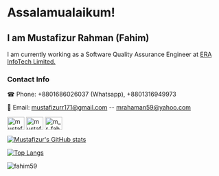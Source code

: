 # Assalamualaikum! 


## I am Mustafizur Rahman (Fahim)</a>

I am currently working as a Software Quality Assurance Engineer at <a href="https://www.linkedin.com/company/era-infotech-ltd/mycompany/">ERA InfoTech Limited.</a>

<h3 align="left">Contact Info</h3>
☎ Phone: +8801686026037 (Whatsapp), +8801316949973

📨 Email: mustafizurr171@gmail.com -- mrahaman59@yahoo.com
<p align="left">

<a href="https://www.linkedin.com/in/mustafiz171" target="blank"><img align="center" src="https://raw.githubusercontent.com/rahuldkjain/github-profile-readme-generator/master/src/images/icons/Social/linked-in-alt.svg" alt="mustafiz171" height="30" width="40" /></a>
<a href="https://www.facebook.com/mustafizur.rahman171/" target="blank"><img align="center" src="https://raw.githubusercontent.com/rahuldkjain/github-profile-readme-generator/master/src/images/icons/Social/facebook.svg" alt="mustafizur.rahman171" height="30" width="40" /></a>
<a href="https://www.instagram.com/m_r_fahim/" target="blank"><img align="center" src="https://raw.githubusercontent.com/rahuldkjain/github-profile-readme-generator/master/src/images/icons/Social/instagram.svg" alt="m_r_fahim" height="30" width="40" /></a>
</p>

[![Mustafizur's GitHub stats](https://github-readme-stats.vercel.app/api?username=fahim59&show_icons=true&theme=onedark&count_private=true&findTotalCommits=true&hide=contribs)](https://github.com/fahim59/github-readme-stats)

[![Top Langs](https://github-readme-stats.vercel.app/api/top-langs/?username=fahim59&show_icons=true&theme=onedark&count_private=true&layout=compact&langs_count=10)](https://github.com/fahim59/github-readme-stats)

<p><img align="center" src="https://github-readme-streak-stats.herokuapp.com/?user=fahim59&theme=onedark" alt="fahim59" /></p>
